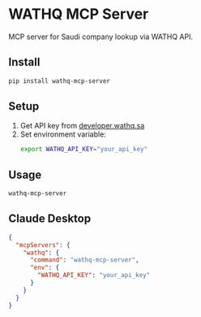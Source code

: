 # WATHQ MCP Server

MCP server for Saudi company lookup via WATHQ API.

## Install

```bash
pip install wathq-mcp-server
```

## Setup

1. Get API key from [developer.wathq.sa](https://developer.wathq.sa/)
2. Set environment variable:
   ```bash
   export WATHQ_API_KEY="your_api_key"
   ```

## Usage

```bash
wathq-mcp-server
```

## Claude Desktop

```json
{
  "mcpServers": {
    "wathq": {
      "command": "wathq-mcp-server",
      "env": {
        "WATHQ_API_KEY": "your_api_key"
      }
    }
  }
}
```

